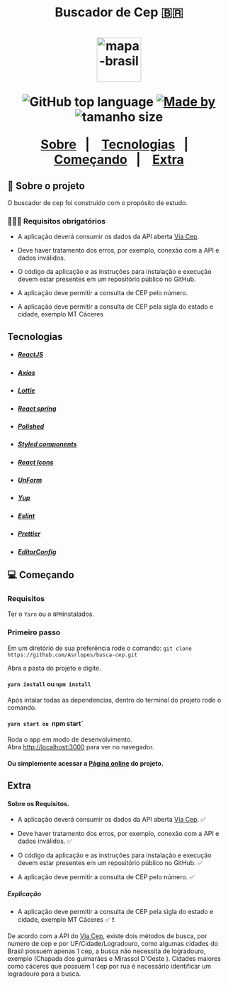 <h1 align="center">Buscador de Cep 🇧🇷<h1>

<p align="center">
<img alt="mapa-brasil" src="https://cdn-icons-png.flaticon.com/512/1478/1478047.png" width="100"/>
</p>


<p align="center">
  <img alt="GitHub top language" src="https://img.shields.io/github/languages/top/Asrlopes/teste-analista">

  <a href="https://www.linkedin.com/in/amor%C3%A9sio-de-souza-429ba314b/">
    <img alt="Made by" src="https://img.shields.io/badge/Feito%20por-Amor%C3%A9sio%20de%20Souza-blue">
  </a>

  <img alt="tamanho size" src="https://img.shields.io/github/repo-size/Asrlopes/busca-cep">

</p>

<p align="center">
  <a href="#-sobre-o-projeto">Sobre</a>&nbsp;&nbsp;&nbsp;|&nbsp;&nbsp;&nbsp;
  <a href="#tecnologias">Tecnologias</a>&nbsp;&nbsp;&nbsp;|&nbsp;&nbsp;&nbsp;
  <a href="#-começando">Começando</a>&nbsp;&nbsp;&nbsp;|&nbsp;&nbsp;&nbsp;
  <a href="#extra">Extra</a>
</p>

## 📖 Sobre o projeto

O buscador de cep foi construido com o propósito de estudo.

### 🙅🏽‍♂️ Requisitos obrigatórios

- A aplicação deverá consumir os dados da API aberta [Via Cep](https://viacep.com.br/).
- Deve haver tratamento dos erros, por exemplo, conexão com a API e dados inválidos.

- O código da aplicação e as instruções para instalação e execução devem estar presentes em um repositório público no GitHub.

- A aplicação deve permitir a consulta de CEP pelo número.

- A aplicação deve permitir a consulta de CEP pela sigla do estado e cidade, exemplo MT Cáceres

## Tecnologias

- ##### [ReactJS](https://pt-br.reactjs.org/)
- ##### [Axios](https://github.com/axios/axios)
- ##### [Lottie](https://github.com/chenqingspring/react-lottie)
- ##### [React spring](https://www.react-spring.io/)
- ##### [Polished](https://github.com/styled-components/polished)
- ##### [Styled components](https://styled-components.com/)
- ##### [React Icons](https://react-icons.netlify.com/#/)
- ##### [UnForm](https://unform.dev/)
- ##### [Yup](https://github.com/jquense/yup)
- ##### [Eslint](https://eslint.org/)
- ##### [Prettier](https://prettier.io/)
- ##### [EditorConfig](https://editorconfig.org/)

## 💻 Começando

### Requisitos

Ter o `Yarn` ou o `NPM`instalados.

### Primeiro passo

Em um diretório de sua preferência rode o comando:
`git clone https://github.com/Asrlopes/busca-cep.git`

Abra a pasta do projeto e digite.

#### `yarn install` ou `npm install`

Após intalar todas as dependencias, dentro do terminal do projeto rode o comando.

#### `yarn start ou `npm start`

Roda o app em modo de desenvolvimento.\
Abra [http://localhost:3000](http://localhost:3000) para ver no navegador.

#### Ou simplemente acessar a [Página online](https://gifted-bhabha-cef33d.netlify.app/) do projeto.

## Extra

#### Sobre os Requisitos.

- A aplicação deverá consumir os dados da API aberta [Via Cep](https://viacep.com.br/). ✅
- Deve haver tratamento dos erros, por exemplo, conexão com a API e dados inválidos. ✅

- O código da aplicação e as instruções para instalação e execução devem estar presentes em um repositório público no GitHub. ✅

- A aplicação deve permitir a consulta de CEP pelo número. ✅

##### Explicação

- A aplicação deve permitir a consulta de CEP pela sigla do estado e cidade, exemplo MT Cáceres ✅ ❗️

De acordo com a API do [Via Cep](https://viacep.com.br/), existe dois métodos de busca, por numero de cep e por UF/Cidade/Logradouro, como algumas cidades do Brasil possuem apenas 1 cep, a busca não necessita de logradouro, exemplo (Chapada dos guimarães e Mirassol D'Oeste ).
Cidades maiores como cáceres que possuem 1 cep por rua é necessário identificar um logradouro para a busca.
